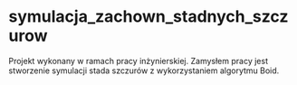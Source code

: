 # symulacja_zachown_stadnych_szczurow
Projekt wykonany w ramach pracy inżynierskiej. Zamysłem pracy jest stworzenie symulacji stada szczurów z wykorzystaniem algorytmu Boid.
